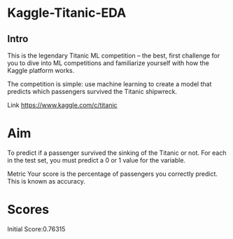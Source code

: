 # Kaggle-Titanic-EDA


## Intro
This is the legendary Titanic ML competition – the best, first challenge for you to dive into ML competitions and familiarize yourself with how the Kaggle platform works.

The competition is simple: use machine learning to create a model that predicts which passengers survived the Titanic shipwreck.

Link https://www.kaggle.com/c/titanic


# Aim
To predict if a passenger survived the sinking of the Titanic or not.
For each in the test set, you must predict a 0 or 1 value for the variable.

Metric
Your score is the percentage of passengers you correctly predict. This is known as accuracy.


# Scores
Initial Score:0.76315
